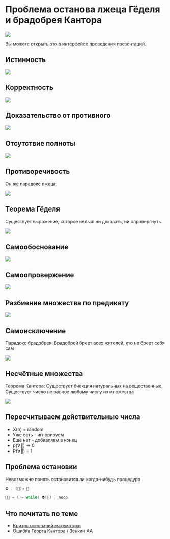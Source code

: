 # Проблема останова лжеца Гёделя и брадобрея Кантора

![](fire.jpg)

Вы можете [открыть это в интерфейсе проведения презентаций](https://nin-jin.github.io/slides/self-reference/).

## Истинность

![](bool.png)

## Корректность

![](correctness.png)

## Доказательство от противного

![](contra.png)

## Отсутствие полноты

![](this-is-true.png)

## Противоречивость

Он же парадокс лжеца.

![](this-is-false.png)

## Теорема Гёделя

Существует выражение, которое нельзя ни доказать, ни опровергнуть.

![](gedel.png)

## Самообоснование

![](this-is-correct.png)

## Самоопровержение

![](this-is-incorrect.png)

## Разбиение множества по предикату

![](predicates.png)

## Самоисключение

Парадокс брадобрея: Брадобрей бреет всех жителей, кто не бреет себя сам

![](self-exclude.png)

## Несчётные множества

Теорема Кантора: Существует биекция натуральных на вещественные, Существует число не равное любому числу из множества

![](cantor.png)

## Пересчитываем действительные числа

- X(n) = random
- Уже есть - игнорируем
- Ещё нет - добавляем в конец
- p(∀📐) → 0
- P(∀📐) = 1 

## Проблема остановки

Невозможно понять остановится ли когда-нибудь процедура

```cpp
⛔ : (🦲)⇒ 🚩

🎅🏽 = ()⇒ while( ⛔(🎅) ) noop
```

## Что почитать по теме

- [Кризис оснований математики](https://ru.wikipedia.org/wiki/%D0%9A%D1%80%D0%B8%D0%B7%D0%B8%D1%81_%D0%BE%D1%81%D0%BD%D0%BE%D0%B2%D0%B0%D0%BD%D0%B8%D0%B9_%D0%BC%D0%B0%D1%82%D0%B5%D0%BC%D0%B0%D1%82%D0%B8%D0%BA%D0%B8)
- [Ошибка Георга Кантора / Зенкин АА](http://www.ccas.ru/alexzen/papers/vf1/vf-rus.html)

